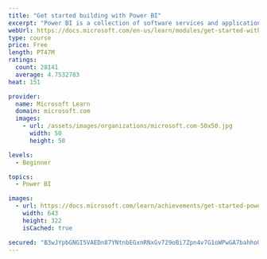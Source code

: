 ```yaml
---
title: "Get started building with Power BI"
excerpt: "Power BI is a collection of software services and applications that let you connect to all sorts of data sources and create compelling visuals and reports. You can benefit from receiving those reports, or you can share them with others inside or outside your organization. Learn the basics of Power BI, how its services and applications work together, and how they can be used to create or experience compelling visuals and analytics based on your data."
webUrl: https://docs.microsoft.com/en-us/learn/modules/get-started-with-power-bi/
type: course
price: Free
length: PT47M
ratings:
  count: 28141
  average: 4.7532783
heat: 151

provider:
  name: Microsoft Learn
  domain: microsoft.com
  images:
    - url: /assets/images/organizations/microsoft.com-50x50.jpg
      width: 50
      height: 50

levels:
  - Beginner

topics:
  - Power BI

images:
  - url: https://docs.microsoft.com/learn/achievements/get-started-power-bi-social.png
    width: 643
    height: 322
    isCached: true

secured: "B3wJYpbGNGI5VAEDn87YNtnbEGxnRNxGv729oBi7Zpn4v7G1oWPwGA7bahhoOktqRa32WrS+7owqw87tsHBsekUyCfO+++8RqTSWDNCvUhZcw44OdRtL+hc+WzRJQ6jmR1WjHvj2iUWqAPTXd4AzTWzUPyP24eHdc7DflyD46a4g8HVFmlpoc7JRMMS0i+KXp2D/wriHwJWEAfZX7d0ls+s/8k/WqXDU/4rjmqMuvXbLm7Qftrgs2gPX7oga0ANPcK4HDm6Ou3+Y7rL4br/qCZg7ytxuz4w+E8UroXPu6aCXQYITr4e1bSGvXD26T0Er7pnonfmCvRzZmODu+05S2hdPIVcWAcukGw3F//C3D8xcpPAxojlEEJkka4sWjXDZ+rwK7xW46Hlj63dGlgE0ZqX9TMON24MeWRGjkFUlRJ9KHop60RlbYPdMBXMXTZqM;+CgpsmZtY3IEzWjJkrKpfg=="
---
```


